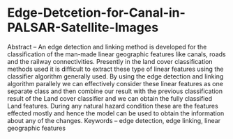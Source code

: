 # Edge-Detcetion-for-Canal-in-PALSAR-Satellite-Images
Abstract – An edge detection and linking method is developed for the classification of the man-made linear geographic features like canals, roads and the railway connectivities. Presently in the land cover classification methods used it is difficult to extract these type of linear features using the classifier algorithm generally used. By using the edge detection and linking algorithm parallely we can effectively consider these linear features as one separate class and then combine our result with the previous classification result of the Land cover classifier and we can obtain the fully classified Land features. During any natural hazard condition these are the features effected mostly and hence the model can be used to obtain the information about any of the changes. Keywords – edge detection, edge linking, linear geographic features
